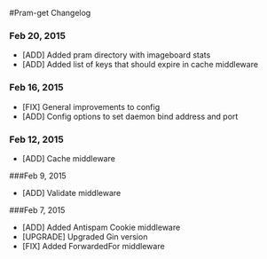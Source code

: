 #Pram-get Changelog

### Feb 20, 2015

- [ADD] Added pram directory with imageboard stats
- [ADD] Added list of keys that should expire in cache middleware

### Feb 16, 2015

- [FIX] General improvements to config
- [ADD] Config options to set daemon bind address and port

### Feb 12, 2015

- [ADD] Cache middleware

###Feb 9, 2015

- [ADD] Validate middleware

###Feb 7, 2015

- [ADD] Added Antispam Cookie middleware
- [UPGRADE] Upgraded Gin version
- [FIX] Added ForwardedFor middleware
